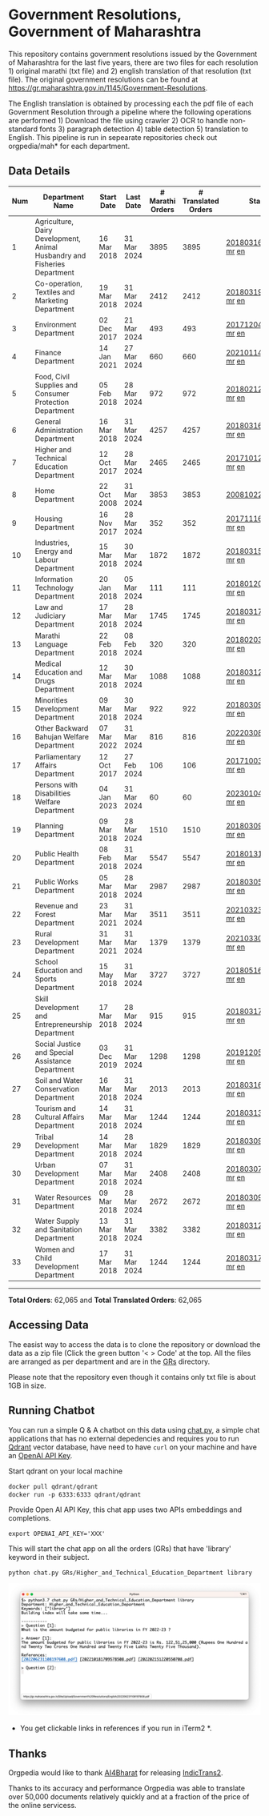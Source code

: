 # Government Resolutions, Government of Maharashtra

This repository contains government resolutions issued by the Government of Maharashtra for the last five years, there are two files for each resolution 1) original marathi (txt file) and 2) english translation of that resolution (txt file). The original government resolutions can be found at https://gr.maharashtra.gov.in/1145/Government-Resolutions.

The English translation is obtained by processing each the pdf file of each Government Resolution through a pipeline where the following operations are performed 1) Download the file using crawler 2) OCR to handle non-standard fonts 3) paragraph detection 4) table  detection 5) translation to English. This pipeline is run in sepearate repositories check out orgpedia/mah* for each department.


## Data Details

| Num | Department Name | Start Date | Last Date | # Marathi Orders | # Translated Orders | Starting Order | Last Order |
| --- | --------------- | ---------- | --------- | ---------------- | ------------------- | -------------- | ---------- |
| 1 | Agriculture, Dairy Development, Animal Husbandry and Fisheries Department | 16 Mar 2018 | 31 Mar 2024 | 3895 | 3895 | [201803161624182101.pdf](https://gr.maharashtra.gov.in/Site/Upload/Government%20Resolutions/English/201803161624182101.pdf) [mr](GRs/Agriculture,_Dairy_Development,_Animal_Husbandry_and_Fisheries_Department/201803161624182101.pdf.mr.txt) [en](GRs/Agriculture,_Dairy_Development,_Animal_Husbandry_and_Fisheries_Department/201803161624182101.pdf.en.txt) | [202403311854060701.pdf](https://gr.maharashtra.gov.in/Site/Upload/Government%20Resolutions/English/202403311854060701.pdf) [mr](GRs/Agriculture,_Dairy_Development,_Animal_Husbandry_and_Fisheries_Department/202403311854060701.pdf.mr.txt) [en](GRs/Agriculture,_Dairy_Development,_Animal_Husbandry_and_Fisheries_Department/202403311854060701.pdf.en.txt) |
| 2 | Co-operation, Textiles and Marketing Department | 19 Mar 2018 | 31 Mar 2024 | 2412 | 2412 | [201803191257576702.pdf](https://gr.maharashtra.gov.in/Site/Upload/Government%20Resolutions/English/201803191257576702.pdf) [mr](GRs/Co-operation,_Textiles_and_Marketing_Department/201803191257576702.pdf.mr.txt) [en](GRs/Co-operation,_Textiles_and_Marketing_Department/201803191257576702.pdf.en.txt) | [202403311450236702.pdf](https://gr.maharashtra.gov.in/Site/Upload/Government%20Resolutions/English/202403311450236702.pdf) [mr](GRs/Co-operation,_Textiles_and_Marketing_Department/202403311450236702.pdf.mr.txt) [en](GRs/Co-operation,_Textiles_and_Marketing_Department/202403311450236702.pdf.en.txt) |
| 3 | Environment Department | 02 Dec 2017 | 21 Mar 2024 | 493 | 493 | [201712041147216904.pdf](https://gr.maharashtra.gov.in/Site/Upload/Government%20Resolutions/English/201712041147216904.pdf) [mr](GRs/Environment_Department/201712041147216904.pdf.mr.txt) [en](GRs/Environment_Department/201712041147216904.pdf.en.txt) | [202403221423085904.pdf](https://gr.maharashtra.gov.in/Site/Upload/Government%20Resolutions/English/202403221423085904.pdf) [mr](GRs/Environment_Department/202403221423085904.pdf.mr.txt) [en](GRs/Environment_Department/202403221423085904.pdf.en.txt) |
| 4 | Finance Department | 14 Jan 2021 | 27 Mar 2024 | 660 | 660 | [202101141237329905.pdf](https://gr.maharashtra.gov.in/Site/Upload/Government%20Resolutions/English/202101141237329905.pdf) [mr](GRs/Finance_Department/202101141237329905.pdf.mr.txt) [en](GRs/Finance_Department/202101141237329905.pdf.en.txt) | [202403271824466605.pdf](https://gr.maharashtra.gov.in/Site/Upload/Government%20Resolutions/English/202403271824466605.pdf) [mr](GRs/Finance_Department/202403271824466605.pdf.mr.txt) [en](GRs/Finance_Department/202403271824466605.pdf.en.txt) |
| 5 | Food, Civil Supplies and Consumer Protection Department | 05 Feb 2018 | 28 Mar 2024 | 972 | 972 | [201802121244545806.pdf](https://gr.maharashtra.gov.in/Site/Upload/Government%20Resolutions/English/201802121244545806.pdf) [mr](GRs/Food,_Civil_Supplies_and_Consumer_Protection_Department/201802121244545806.pdf.mr.txt) [en](GRs/Food,_Civil_Supplies_and_Consumer_Protection_Department/201802121244545806.pdf.en.txt) | [202403281251197906.pdf](https://gr.maharashtra.gov.in/Site/Upload/Government%20Resolutions/English/202403281251197906.pdf) [mr](GRs/Food,_Civil_Supplies_and_Consumer_Protection_Department/202403281251197906.pdf.mr.txt) [en](GRs/Food,_Civil_Supplies_and_Consumer_Protection_Department/202403281251197906.pdf.en.txt) |
| 6 | General Administration Department | 16 Mar 2018 | 31 Mar 2024 | 4257 | 4257 | [201803161224022707.pdf](https://gr.maharashtra.gov.in/Site/Upload/Government%20Resolutions/English/201803161224022707.pdf) [mr](GRs/General_Administration_Department/201803161224022707.pdf.mr.txt) [en](GRs/General_Administration_Department/201803161224022707.pdf.en.txt) | [202403311540444707.pdf](https://gr.maharashtra.gov.in/Site/Upload/Government%20Resolutions/English/202403311540444707..pdf) [mr](GRs/General_Administration_Department/202403311540444707.pdf.mr.txt) [en](GRs/General_Administration_Department/202403311540444707.pdf.en.txt) |
| 7 | Higher and Technical Education Department | 12 Oct 2017 | 28 Mar 2024 | 2465 | 2465 | [201710121514029708.pdf](https://gr.maharashtra.gov.in/Site/Upload/Government%20Resolutions/English/201710121514029708.pdf) [mr](GRs/Higher_and_Technical_Education_Department/201710121514029708.pdf.mr.txt) [en](GRs/Higher_and_Technical_Education_Department/201710121514029708.pdf.en.txt) | [202403301136588808.pdf](https://gr.maharashtra.gov.in/Site/Upload/Government%20Resolutions/English/202403301136588808.pdf) [mr](GRs/Higher_and_Technical_Education_Department/202403301136588808.pdf.mr.txt) [en](GRs/Higher_and_Technical_Education_Department/202403301136588808.pdf.en.txt) |
| 8 | Home Department | 22 Oct 2008 | 31 Mar 2024 | 3853 | 3853 | [20081022.pdf](https://gr.maharashtra.gov.in/Site/Upload/Government%20Resolutions/English/20081022.pdf) [mr](GRs/Home_Department/20081022.pdf.mr.txt) [en](GRs/Home_Department/20081022.pdf.en.txt) | [202403311320444229.pdf](https://gr.maharashtra.gov.in/Site/Upload/Government%20Resolutions/English/202403311320444229.pdf) [mr](GRs/Home_Department/202403311320444229.pdf.mr.txt) [en](GRs/Home_Department/202403311320444229.pdf.en.txt) |
| 9 | Housing Department | 16 Nov 2017 | 28 Mar 2024 | 352 | 352 | [201711161447076609.pdf](https://gr.maharashtra.gov.in/Site/Upload/Government%20Resolutions/English/201711161447076609.pdf) [mr](GRs/Housing_Department/201711161447076609.pdf.mr.txt) [en](GRs/Housing_Department/201711161447076609.pdf.en.txt) | [202403281255554909.pdf](https://gr.maharashtra.gov.in/Site/Upload/Government%20Resolutions/English/202403281255554909.pdf) [mr](GRs/Housing_Department/202403281255554909.pdf.mr.txt) [en](GRs/Housing_Department/202403281255554909.pdf.en.txt) |
| 10 | Industries, Energy and Labour Department | 15 Mar 2018 | 30 Mar 2024 | 1872 | 1872 | [201803151204055010.pdf](https://gr.maharashtra.gov.in/Site/Upload/Government%20Resolutions/English/201803151204055010.pdf) [mr](GRs/Industries,_Energy_and_Labour_Department/201803151204055010.pdf.mr.txt) [en](GRs/Industries,_Energy_and_Labour_Department/201803151204055010.pdf.en.txt) | [202403301740041110.pdf](https://gr.maharashtra.gov.in/Site/Upload/Government%20Resolutions/English/202403301740041110.pdf) [mr](GRs/Industries,_Energy_and_Labour_Department/202403301740041110.pdf.mr.txt) [en](GRs/Industries,_Energy_and_Labour_Department/202403301740041110.pdf.en.txt) |
| 11 | Information Technology Department | 20 Jan 2018 | 05 Mar 2024 | 111 | 111 | [201801201843024511.pdf](https://gr.maharashtra.gov.in/Site/Upload/Government%20Resolutions/English/201801201843024511.pdf) [mr](GRs/Information_Technology_Department/201801201843024511.pdf.mr.txt) [en](GRs/Information_Technology_Department/201801201843024511.pdf.en.txt) | [202403051249430211.pdf](https://gr.maharashtra.gov.in/Site/Upload/Government%20Resolutions/English/202403051249430211.pdf) [mr](GRs/Information_Technology_Department/202403051249430211.pdf.mr.txt) [en](GRs/Information_Technology_Department/202403051249430211.pdf.en.txt) |
| 12 | Law and Judiciary Department | 17 Mar 2018 | 28 Mar 2024 | 1745 | 1745 | [201803171129290212.pdf](https://gr.maharashtra.gov.in/Site/Upload/Government%20Resolutions/English/201803171129290212.pdf) [mr](GRs/Law_and_Judiciary_Department/201803171129290212.pdf.mr.txt) [en](GRs/Law_and_Judiciary_Department/201803171129290212.pdf.en.txt) | [202403281701037612.pdf](https://gr.maharashtra.gov.in/Site/Upload/Government%20Resolutions/English/202403281701037612.pdf) [mr](GRs/Law_and_Judiciary_Department/202403281701037612.pdf.mr.txt) [en](GRs/Law_and_Judiciary_Department/202403281701037612.pdf.en.txt) |
| 13 | Marathi Language Department | 22 Feb 2018 | 08 Feb 2024 | 320 | 320 | [201802031549154233.pdf](https://gr.maharashtra.gov.in/Site/Upload/Government%20Resolutions/English/201802031549154233.pdf) [mr](GRs/Marathi_Language_Department/201802031549154233.pdf.mr.txt) [en](GRs/Marathi_Language_Department/201802031549154233.pdf.en.txt) | [202402081702444933.pdf](https://gr.maharashtra.gov.in/Site/Upload/Government%20Resolutions/English/202402081702444933.pdf) [mr](GRs/Marathi_Language_Department/202402081702444933.pdf.mr.txt) [en](GRs/Marathi_Language_Department/202402081702444933.pdf.en.txt) |
| 14 | Medical Education and Drugs Department | 12 Mar 2018 | 30 Mar 2024 | 1088 | 1088 | [201803121137094813.pdf](https://gr.maharashtra.gov.in/Site/Upload/Government%20Resolutions/English/201803121137094813.pdf) [mr](GRs/Medical_Education_and_Drugs_Department/201803121137094813.pdf.mr.txt) [en](GRs/Medical_Education_and_Drugs_Department/201803121137094813.pdf.en.txt) | [202403301140583913.pdf](https://gr.maharashtra.gov.in/Site/Upload/Government%20Resolutions/English/202403301140583913.pdf) [mr](GRs/Medical_Education_and_Drugs_Department/202403301140583913.pdf.mr.txt) [en](GRs/Medical_Education_and_Drugs_Department/202403301140583913.pdf.en.txt) |
| 15 | Minorities Development Department | 09 Mar 2018 | 30 Mar 2024 | 922 | 922 | [201803091218355314.pdf](https://gr.maharashtra.gov.in/Site/Upload/Government%20Resolutions/English/201803091218355314.pdf) [mr](GRs/Minorities_Development_Department/201803091218355314.pdf.mr.txt) [en](GRs/Minorities_Development_Department/201803091218355314.pdf.en.txt) | [202403301805500514.pdf](https://gr.maharashtra.gov.in/Site/Upload/Government%20Resolutions/English/202403301805500514.pdf) [mr](GRs/Minorities_Development_Department/202403301805500514.pdf.mr.txt) [en](GRs/Minorities_Development_Department/202403301805500514.pdf.en.txt) |
| 16 | Other Backward Bahujan Welfare Department | 07 Mar 2022 | 31 Mar 2024 | 816 | 816 | [202203081752439334.pdf](https://gr.maharashtra.gov.in/Site/Upload/Government%20Resolutions/English/202203081752439334.pdf) [mr](GRs/Other_Backward_Bahujan_Welfare_Department/202203081752439334.pdf.mr.txt) [en](GRs/Other_Backward_Bahujan_Welfare_Department/202203081752439334.pdf.en.txt) | [202403312124464434.pdf](https://gr.maharashtra.gov.in/Site/Upload/Government%20Resolutions/English/202403312124464434.pdf) [mr](GRs/Other_Backward_Bahujan_Welfare_Department/202403312124464434.pdf.mr.txt) [en](GRs/Other_Backward_Bahujan_Welfare_Department/202403312124464434.pdf.en.txt) |
| 17 | Parliamentary Affairs Department | 12 Oct 2017 | 27 Feb 2024 | 106 | 106 | [201710031642378615.pdf](https://gr.maharashtra.gov.in/Site/Upload/Government%20Resolutions/English/201710031642378615.pdf) [mr](GRs/Parliamentary_Affairs_Department/201710031642378615.pdf.mr.txt) [en](GRs/Parliamentary_Affairs_Department/201710031642378615.pdf.en.txt) | [202402271500283915.pdf](https://gr.maharashtra.gov.in/Site/Upload/Government%20Resolutions/English/202402271500283915.pdf) [mr](GRs/Parliamentary_Affairs_Department/202402271500283915.pdf.mr.txt) [en](GRs/Parliamentary_Affairs_Department/202402271500283915.pdf.en.txt) |
| 18 | Persons with Disabilities Welfare Department | 04 Jan 2023 | 31 Mar 2024 | 60 | 60 | [202301041906309635.pdf](https://gr.maharashtra.gov.in/Site/Upload/Government%20Resolutions/English/202301041906309635.pdf) [mr](GRs/Persons_with_Disabilities_Welfare_Department/202301041906309635.pdf.mr.txt) [en](GRs/Persons_with_Disabilities_Welfare_Department/202301041906309635.pdf.en.txt) | [202403311709355035.pdf](https://gr.maharashtra.gov.in/Site/Upload/Government%20Resolutions/English/202403311709355035.pdf) [mr](GRs/Persons_with_Disabilities_Welfare_Department/202403311709355035.pdf.mr.txt) [en](GRs/Persons_with_Disabilities_Welfare_Department/202403311709355035.pdf.en.txt) |
| 19 | Planning Department | 09 Mar 2018 | 28 Mar 2024 | 1510 | 1510 | [201803091441032716.pdf](https://gr.maharashtra.gov.in/Site/Upload/Government%20Resolutions/English/201803091441032716.pdf) [mr](GRs/Planning_Department/201803091441032716.pdf.mr.txt) [en](GRs/Planning_Department/201803091441032716.pdf.en.txt) | [202403281801217116.pdf](https://gr.maharashtra.gov.in/Site/Upload/Government%20Resolutions/English/202403281801217116.pdf) [mr](GRs/Planning_Department/202403281801217116.pdf.mr.txt) [en](GRs/Planning_Department/202403281801217116.pdf.en.txt) |
| 20 | Public Health Department | 08 Feb 2018 | 31 Mar 2024 | 5547 | 5547 | [201801311722275417.pdf](https://gr.maharashtra.gov.in/Site/Upload/Government%20Resolutions/English/201801311722275417.pdf) [mr](GRs/Public_Health_Department/201801311722275417.pdf.mr.txt) [en](GRs/Public_Health_Department/201801311722275417.pdf.en.txt) | [202403261657580517.pdf](https://gr.maharashtra.gov.in/Site/Upload/Government%20Resolutions/English/202403261657580517.pdf) [mr](GRs/Public_Health_Department/202403261657580517.pdf.mr.txt) [en](GRs/Public_Health_Department/202403261657580517.pdf.en.txt) |
| 21 | Public Works Department | 05 Mar 2018 | 28 Mar 2024 | 2987 | 2987 | [201803051515468118.pdf](https://gr.maharashtra.gov.in/Site/Upload/Government%20Resolutions/English/201803051515468118.pdf) [mr](GRs/Public_Works_Department/201803051515468118.pdf.mr.txt) [en](GRs/Public_Works_Department/201803051515468118.pdf.en.txt) | [202403281735095518.pdf](https://gr.maharashtra.gov.in/Site/Upload/Government%20Resolutions/English/202403281735095518.pdf) [mr](GRs/Public_Works_Department/202403281735095518.pdf.mr.txt) [en](GRs/Public_Works_Department/202403281735095518.pdf.en.txt) |
| 22 | Revenue and Forest Department | 23 Mar 2021 | 31 Mar 2024 | 3511 | 3511 | [202103231328393119.pdf](https://gr.maharashtra.gov.in/Site/Upload/Government%20Resolutions/English/202103231328393119.pdf) [mr](GRs/Revenue_and_Forest_Department/202103231328393119.pdf.mr.txt) [en](GRs/Revenue_and_Forest_Department/202103231328393119.pdf.en.txt) | [202403311702384919.pdf](https://gr.maharashtra.gov.in/Site/Upload/Government%20Resolutions/English/202403311702384919.pdf) [mr](GRs/Revenue_and_Forest_Department/202403311702384919.pdf.mr.txt) [en](GRs/Revenue_and_Forest_Department/202403311702384919.pdf.en.txt) |
| 23 | Rural Development Department | 31 Mar 2021 | 31 Mar 2024 | 1379 | 1379 | [202103301021181120.pdf](https://gr.maharashtra.gov.in/Site/Upload/Government%20Resolutions/English/202103301021181120.pdf) [mr](GRs/Rural_Development_Department/202103301021181120.pdf.mr.txt) [en](GRs/Rural_Development_Department/202103301021181120.pdf.en.txt) | [202403311136403920.pdf](https://gr.maharashtra.gov.in/Site/Upload/Government%20Resolutions/English/202403311136403920.pdf) [mr](GRs/Rural_Development_Department/202403311136403920.pdf.mr.txt) [en](GRs/Rural_Development_Department/202403311136403920.pdf.en.txt) |
| 24 | School Education and Sports Department | 15 May 2018 | 31 Mar 2024 | 3727 | 3727 | [201805161114241221.pdf](https://gr.maharashtra.gov.in/Site/Upload/Government%20Resolutions/English/201805161114241221.pdf) [mr](GRs/School_Education_and_Sports_Department/201805161114241221.pdf.mr.txt) [en](GRs/School_Education_and_Sports_Department/201805161114241221.pdf.en.txt) | [202403311510400221.pdf](https://gr.maharashtra.gov.in/Site/Upload/Government%20Resolutions/English/202403311510400221.pdf) [mr](GRs/School_Education_and_Sports_Department/202403311510400221.pdf.mr.txt) [en](GRs/School_Education_and_Sports_Department/202403311510400221.pdf.en.txt) |
| 25 | Skill Development and Entrepreneurship Department | 17 Mar 2018 | 28 Mar 2024 | 915 | 915 | [201803171322099003.pdf](https://gr.maharashtra.gov.in/Site/Upload/Government%20Resolutions/English/201803171322099003.pdf) [mr](GRs/Skill_Development_and_Entrepreneurship_Department/201803171322099003.pdf.mr.txt) [en](GRs/Skill_Development_and_Entrepreneurship_Department/201803171322099003.pdf.en.txt) | [202403281217542303.pdf](https://gr.maharashtra.gov.in/Site/Upload/Government%20Resolutions/English/202403281217542303.pdf) [mr](GRs/Skill_Development_and_Entrepreneurship_Department/202403281217542303.pdf.mr.txt) [en](GRs/Skill_Development_and_Entrepreneurship_Department/202403281217542303.pdf.en.txt) |
| 26 | Social Justice and Special Assistance Department | 03 Dec 2019 | 31 Mar 2024 | 1298 | 1298 | [201912051107011622.pdf](https://gr.maharashtra.gov.in/Site/Upload/Government%20Resolutions/English/201912051107011622.pdf) [mr](GRs/Social_Justice_and_Special_Assistance_Department/201912051107011622.pdf.mr.txt) [en](GRs/Social_Justice_and_Special_Assistance_Department/201912051107011622.pdf.en.txt) | [202403311549314622.pdf](https://gr.maharashtra.gov.in/Site/Upload/Government%20Resolutions/English/202403311549314622.pdf) [mr](GRs/Social_Justice_and_Special_Assistance_Department/202403311549314622.pdf.mr.txt) [en](GRs/Social_Justice_and_Special_Assistance_Department/202403311549314622.pdf.en.txt) |
| 27 | Soil and Water Conservation Department | 16 Mar 2018 | 31 Mar 2024 | 2013 | 2013 | [201803161247582426.pdf](https://gr.maharashtra.gov.in/Site/Upload/Government%20Resolutions/English/201803161247582426.pdf) [mr](GRs/Soil_and_Water_Conservation_Department/201803161247582426.pdf.mr.txt) [en](GRs/Soil_and_Water_Conservation_Department/201803161247582426.pdf.en.txt) | [202403311637210026.pdf](https://gr.maharashtra.gov.in/Site/Upload/Government%20Resolutions/English/202403311637210026.....pdf) [mr](GRs/Soil_and_Water_Conservation_Department/202403311637210026.pdf.mr.txt) [en](GRs/Soil_and_Water_Conservation_Department/202403311637210026.pdf.en.txt) |
| 28 | Tourism and Cultural Affairs Department | 14 Mar 2018 | 31 Mar 2024 | 1244 | 1244 | [201803131542054523.pdf](https://gr.maharashtra.gov.in/Site/Upload/Government%20Resolutions/English/201803131542054523.pdf) [mr](GRs/Tourism_and_Cultural_Affairs_Department/201803131542054523.pdf.mr.txt) [en](GRs/Tourism_and_Cultural_Affairs_Department/201803131542054523.pdf.en.txt) | [202403312148385723.pdf](https://gr.maharashtra.gov.in/Site/Upload/Government%20Resolutions/English/202403312148385723.pdf) [mr](GRs/Tourism_and_Cultural_Affairs_Department/202403312148385723.pdf.mr.txt) [en](GRs/Tourism_and_Cultural_Affairs_Department/202403312148385723.pdf.en.txt) |
| 29 | Tribal Development Department | 14 Mar 2018 | 28 Mar 2024 | 1829 | 1829 | [201803091105184924.pdf](https://gr.maharashtra.gov.in/Site/Upload/Government%20Resolutions/English/201803091105184924.pdf) [mr](GRs/Tribal_Development_Department/201803091105184924.pdf.mr.txt) [en](GRs/Tribal_Development_Department/201803091105184924.pdf.en.txt) | [202403211027064324.pdf](https://gr.maharashtra.gov.in/Site/Upload/Government%20Resolutions/English/202403211027064324.pdf) [mr](GRs/Tribal_Development_Department/202403211027064324.pdf.mr.txt) [en](GRs/Tribal_Development_Department/202403211027064324.pdf.en.txt) |
| 30 | Urban Development Department | 07 Mar 2018 | 31 Mar 2024 | 2408 | 2408 | [201803071203178325.pdf](https://gr.maharashtra.gov.in/Site/Upload/Government%20Resolutions/English/201803071203178325.pdf) [mr](GRs/Urban_Development_Department/201803071203178325.pdf.mr.txt) [en](GRs/Urban_Development_Department/201803071203178325.pdf.en.txt) | [202403311720065025.pdf](https://gr.maharashtra.gov.in/Site/Upload/Government%20Resolutions/English/202403311720065025.pdf) [mr](GRs/Urban_Development_Department/202403311720065025.pdf.mr.txt) [en](GRs/Urban_Development_Department/202403311720065025.pdf.en.txt) |
| 31 | Water Resources Department | 09 Mar 2018 | 28 Mar 2024 | 2672 | 2672 | [201803091034435527.pdf](https://gr.maharashtra.gov.in/Site/Upload/Government%20Resolutions/English/201803091034435527.pdf) [mr](GRs/Water_Resources_Department/201803091034435527.pdf.mr.txt) [en](GRs/Water_Resources_Department/201803091034435527.pdf.en.txt) | [202403281415342627.pdf](https://gr.maharashtra.gov.in/Site/Upload/Government%20Resolutions/English/202403281415342627.pdf) [mr](GRs/Water_Resources_Department/202403281415342627.pdf.mr.txt) [en](GRs/Water_Resources_Department/202403281415342627.pdf.en.txt) |
| 32 | Water Supply and Sanitation Department | 13 Mar 2018 | 31 Mar 2024 | 3382 | 3382 | [201803121414108428.pdf](https://gr.maharashtra.gov.in/Site/Upload/Government%20Resolutions/English/201803121414108428.pdf) [mr](GRs/Water_Supply_and_Sanitation_Department/201803121414108428.pdf.mr.txt) [en](GRs/Water_Supply_and_Sanitation_Department/201803121414108428.pdf.en.txt) | [202403261546438728.pdf](https://gr.maharashtra.gov.in/Site/Upload/Government%20Resolutions/English/202403261546438728.pdf) [mr](GRs/Water_Supply_and_Sanitation_Department/202403261546438728.pdf.mr.txt) [en](GRs/Water_Supply_and_Sanitation_Department/202403261546438728.pdf.en.txt) |
| 33 | Women and Child Development Department | 17 Mar 2018 | 31 Mar 2024 | 1244 | 1244 | [201803171539444330.pdf](https://gr.maharashtra.gov.in/Site/Upload/Government%20Resolutions/English/201803171539444330.pdf) [mr](GRs/Women_and_Child_Development_Department/201803171539444330.pdf.mr.txt) [en](GRs/Women_and_Child_Development_Department/201803171539444330.pdf.en.txt) | [202403281226396930.pdf](https://gr.maharashtra.gov.in/Site/Upload/Government%20Resolutions/English/202403281226396930.pdf) [mr](GRs/Women_and_Child_Development_Department/202403281226396930.pdf.mr.txt) [en](GRs/Women_and_Child_Development_Department/202403281226396930.pdf.en.txt) |
----------------------------------------------------------------------------------------------------

**Total Orders**: 62,065 and **Total Translated Orders**: 62,065
## Accessing Data

The easist way to access the data is to clone the repository or download the data as a zip file (Click the green button '< > Code' at the top. All the files are arranged as per department and are in the [GRs](GRs) directory.

Please note that the repository even though it contains only txt file is about 1GB in size.

## Running Chatbot

You can run a simple Q & A chatbot on this data using [chat.py](chat.py), a simple chat applications that has no external depedencies and requires you to run [Qdrant](https://qdrant.tech/) vector database, have need to have `curl` on your machine and have an [OpenAI API Key](https://help.openai.com/en/articles/4936850-where-do-i-find-my-secret-api-key).

Start qdrant on your local machine
```shell
docker pull qdrant/qdrant
docker run -p 6333:6333 qdrant/qdrant
```

Provide Open AI API Key, this chat app uses two APIs embeddings and completions.
```shell
export OPENAI_API_KEY='XXX'
```

This will start the chat app on all the orders (GRs) that have 'library' keyword in their subject.

```shell
python chat.py GRs/Higher_and_Technical_Education_Department library
```

![screenshot of running chat.py](screenshot.png)

* You get clickable links in references if you run in iTerm2 *.

## Thanks

Orgpedia would like to thank [AI4Bharat](https://ai4bharat.iitm.ac.in/) for releasing [IndicTrans2](https://github.com/AI4Bharat/IndicTrans2).

Thanks to its accuracy and performance Orgpedia was able to translate over 50,000 documents relatively quickly and at a fraction of the price of the online servicess.











